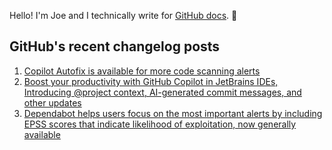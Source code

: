 Hello! I'm Joe and I technically write for <a href="https://docs.github.com">GitHub docs</a>. 🔮

## GitHub's recent changelog posts

1. <a href='https://github.blog/changelog/2025-02-20-copilot-autofix-is-available-for-more-code-scanning-alerts'>Copilot Autofix is available for more code scanning alerts</a>
2. <a href='https://github.blog/changelog/2025-02-19-boost-your-productivity-with-github-copilot-in-jetbrains-ides-introducing-project-context-ai-generated-commit-messages-and-other-updates'>Boost your productivity with GitHub Copilot in JetBrains IDEs, Introducing @project context, AI-generated commit messages, and other updates</a>
3. <a href='https://github.blog/changelog/2025-02-19-dependabot-helps-users-focus-on-the-most-important-alerts-by-including-epss-scores-that-indicate-likelihood-of-exploitation-now-generally-available'>Dependabot helps users focus on the most important alerts by including EPSS scores that indicate likelihood of exploitation, now generally available</a>
